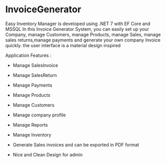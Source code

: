 # InvoiceGenerator

Easy Inventory Manager is developed using .NET 7 with EF Core and MSSQL In this Invoice Generator System, you can easily set up your Company, manage Customers, manage Products, manage Sales, manage sales returns,manage payments and generate your own company Invoice quickly. the user interface is a material design inspired

Application Features :

+ Manage SalesInvoice

+ Manage SalesReturn

+ Manage Payments

+ Manage Products

+ Manage Customers

+ Manage company profile

+ Manage Reports

+ Manage Inventory

+ Generate Sales invoices and can be exported in PDF format

+ Nice and Clean Design for admin
